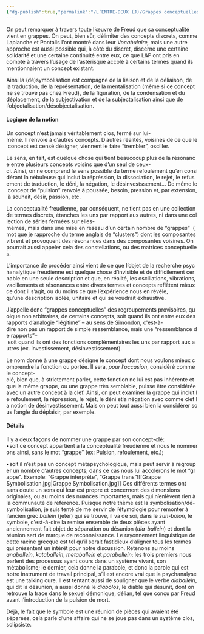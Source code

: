 ```yaml
---
{"dg-publish":true,"permalink":"/L’ENTRE-DEUX (J)/Grappes conceptuelles/","tags":["subjectalité","grappe"],"created":"2025-03-26T10:55:35.230-04:00","updated":"2025-08-15T08:33:36.375-04:00"}
---
```



On peut remarquer à travers toute l’œuvre de Freud que sa conceptualité vient en grappes. On peut, bien sûr, délimiter des concepts discrets, comme Laplanche et Pontalis l’ont montré dans leur *Vocabulaire,* mais une autre approche est aussi possible qui, à côté du discret, discerne une certaine solidarité et une certaine continuité entre eux, ce que L&P ont pris en compte à travers l’usage de l’astérisque accolé à certains termes quand ils mentionnaient un concept existant. 

Ainsi la (dé)symbolisation est compagne de la liaison et de la déliaison, de la traduction, de la représentation, de la mentalisation (même si ce concept ne se trouve pas chez Freud), de la figuration, de la condensation et du déplacement, de la subjectivation et de la subjectalisation ainsi que de l’objectalisation/désobjectalisation.

#### Logique de la notion

Un concept n’est jamais véritablement clos, fermé sur lui-même. Il renvoie à d’autres concepts. D’autres réalités, voisines de ce que le concept est censé désigner, viennent le faire “trembler”, osciller.

Le sens, en fait, est quelque chose qui tient beaucocup plus de la résonance entre plusieurs concepts voisins que d’un seul de ceux-ci. Ainsi, on ne comprend le sens possible du terme refoulement qu’en considérant la nébuleuse qui inclut la répréssion, la dissociation, le rejet, le refusement de traduction, le déni, la négation, le désinvestssement... De même le concept de “pulsion” renvoie à poussée, besoin, pression et, par extension, à souhait, désir, passion, etc.

La conceptualité freudienne, par conséquent, ne tient pas en une collection de termes discrets, étanches les uns par rapport aux autres, ni dans une collection de séries fermées sur elles-mêmes, mais dans une mise en réseau d’un certain nombre de “grappes”  (mot que je rapproche du terme anglais de “clusters”) dont les composantes vibrent et provoquent des résonances dans des composantes voisines. On pourrait aussi appeler cela des constellations, ou des matrices conceptuelles.

L’importance de procéder ainsi vient de ce que l’objet de la recherche psychanalytique freudienne est quelque chose d’invisible et de difficilement cernable en une seule description et que, en réalité, les oscillations, vibrations, vacillements et résonances entre divers termes et concepts reflètent mieux ce dont il s’agit, ou du moins ce que l’expérience nous en révèle, qu’une description isolée, unitaire et qui se voudrait exhaustive.

J’appelle donc “grappes conceptuelles” des regroupements provisoires, quoique non arbitraires, de certains concepts, soit quand ils ont entre eux des rapports d’analogie “légitime” – au sens de Simondon, c'est-à-dire non pas un rapport de simple ressemblance, mais une “ressemblance de rapports”– soit quand ils ont des fonctions complémentaires les uns par rapport aux autres (ex. investissement, désinvestissement).

Le nom donné à une grappe désigne le concept dont nous voulons mieux comprendre la fonction ou portée. Il sera, _pour l’occasion_, considéré comme le concept-clé, bien que, à strictement parler, cette fonction ne lui est pas inhérente et que la même grappe, ou une grappe très semblable, puisse être considérée avec un autre concept à la clef. Ainsi, on peut examiner la grappe qui inclut le refoulement, la répression, le rejet, le déni etla négation avec comme clef la notion de désinvestissement. Mais on peut tout aussi bien la considérer sous l’angle du déplaisir, par exemple.

#### Détails
Il y a deux façons de nommer une grappe par son concept-clé: 
	•soit ce concept appartient à la conceptualité freudienne et nous le nommerons ainsi, sans le mot “grappe” (ex: Pulsion, refoulement, etc.);
	
•soit il n’est pas un concept métapsychologique, mais peut servir à regrouper un nombre d’autres concepts; dans ce cas nous lui accolerons le mot “grappe”. Exemple: “Grappe interprète”, “Grappe trans”![[Grappe Symbolisation.jpg\|Grappe Symbolisation.jpg]]
Ces différents termes ont sans doute un sens qui leur est propre et concernent des dimensions originales, ou au moins des nuances importantes, mais qui n’enlèvent rien à la communauté de référence. Puisque notre thème est la symbolisation/dé-symbolisation, je suis tenté de me servir de l’étymologie pour remonter à l’ancien grec *ballein* (jeter) qui se trouve, il va de soi, dans le *sun-bolon*, le symbole, c'est-à-dire la remise ensemble de deux pièces ayant anciennement fait objet de séparation ou désunion (*dia-ballein*) et dont la réunion sert de marque de reconnaissance. Le rayonnement linguistique de cette racine grecque est tel qu’il serait fastidieux d’aligner tous les termes qui présentent un intérêt pour notre discussion. Retenons au moins *anaballein*, *kataballein*, *metaballein* et *paraballein*: les trois premiers nous parlent des processus ayant cours dans un système vivant, son métabolisme; le dernier, cela donne la parabole, et donc la parole qui est notre instrument de travail principal, s’il est encore vrai que la psychanalyse est une talking cure. Il est tentant aussi de souligner que le verbe *diaballein*, qui dit la désunion,  a aussi donné le *diabolos*, le diable qui  désunit, dont on retrouve la trace dans le sexuel démonique, délian, tel que conçu par Freud avant l’introduction de la pulsion de mort.

Déjà, le fait que le symbole est une réunion de pièces qui avaient été séparées, cela parle d’une affaire qui ne se joue pas dans un système clos, solipsiste.